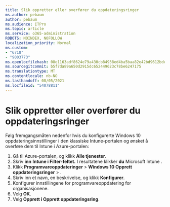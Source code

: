 ```yaml
---
title: Slik oppretter eller overfører du oppdateringsringer
ms.author: pebaum
author: pebaum
ms.audience: ITPro
ms.topic: article
ms.service: o365-administration
ROBOTS: NOINDEX, NOFOLLOW
localization_priority: Normal
ms.custom:
- "6718"
- "9003773"
ms.openlocfilehash: 08e1163adf8624e79a430cb84938ed4ba5baa82e42bd9612bde8ad18efd0b3cb
ms.sourcegitcommit: b5f7da89a650d2915dc652449623c78be6247175
ms.translationtype: MT
ms.contentlocale: nb-NO
ms.lasthandoff: 08/05/2021
ms.locfileid: "54078811"
---
```

# <a name="how-to-create-or-migrate-update-rings"></a>Slik oppretter eller overfører du oppdateringsringer

Følg fremgangsmåten nedenfor hvis du konfigurerte Windows 10 oppdateringsinnstillinger i den klassiske Intune-portalen og ønsket å overføre dem til Intune i Azure-portalen:

1. Gå til Azure-portalen, og klikk **Alle tjenester**.
2. Skriv **inn** **Intune i Filter-feltet.** I resultatene klikker **du** Microsoft Intune .
3. Klikk **Programvareoppdateringer**  >  **Windows 10 Opprett oppdateringsringer**  >  .
4. Skriv inn et navn, en beskrivelse, og klikk **Konfigurer**.
5. Konfigurer innstillingene for programvareoppdatering for organisasjonene.
6. Velg **OK**.
7. Velg **Opprett i Opprett oppdateringsring**. 
